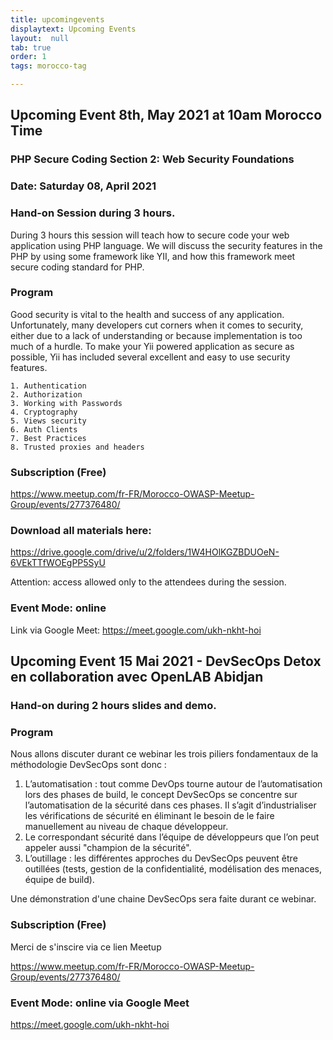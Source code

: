 ```yaml
---
title: upcomingevents
displaytext: Upcoming Events
layout:  null
tab: true
order: 1
tags: morocco-tag

---
```

## Upcoming Event 8th, May  2021 at 10am Morocco Time

### PHP Secure Coding Section 2: Web Security Foundations

### Date: Saturday 08, April 2021

### Hand-on Session during 3 hours.
During 3 hours this session will teach how to secure code your web application using PHP language. We will discuss the security features in the PHP by using some framework like YII, and how this framework meet secure coding standard for PHP.

### Program

Good security is vital to the health and success of any application. Unfortunately, many developers cut corners when it comes to security, either due to a lack of understanding or because implementation is too much of a hurdle. To make your Yii powered application as secure as possible, Yii has included several excellent and easy to use security features.

    1. Authentication
    2. Authorization
    3. Working with Passwords
    4. Cryptography
    5. Views security
    6. Auth Clients
    7. Best Practices
    8. Trusted proxies and headers


### Subscription (Free)

https://www.meetup.com/fr-FR/Morocco-OWASP-Meetup-Group/events/277376480/

### Download all materials here:
https://drive.google.com/drive/u/2/folders/1W4HOlKGZBDUOeN-6VEkTTfWOEgPP5SyU

Attention: access allowed only to the attendees during the session.

### Event Mode: online

Link via Google Meet: https://meet.google.com/ukh-nkht-hoi


## Upcoming Event 15 Mai 2021 - DevSecOps Detox en collaboration avec OpenLAB Abidjan
### Hand-on during 2 hours slides and demo.

### Program
Nous allons discuter durant ce webinar les trois piliers fondamentaux de la méthodologie DevSecOps sont donc :

1. L’automatisation : tout comme DevOps tourne autour de l’automatisation lors des phases de build, le concept DevSecOps se concentre sur l’automatisation de la sécurité dans ces phases. Il s’agit d’industrialiser les vérifications de sécurité en éliminant le besoin de le faire manuellement au niveau de chaque développeur.
2. Le correspondant sécurité dans l’équipe de développeurs que l’on peut appeler aussi "champion de la sécurité".
3. L’outillage : les différentes approches du DevSecOps peuvent être outillées (tests, gestion de la confidentialité, modélisation des menaces, équipe de build).

Une démonstration d'une chaine DevSecOps sera faite durant ce webinar.
### Subscription (Free)
Merci de s'inscire via ce lien Meetup

https://www.meetup.com/fr-FR/Morocco-OWASP-Meetup-Group/events/277376480/

### Event Mode: online via Google Meet

https://meet.google.com/ukh-nkht-hoi
